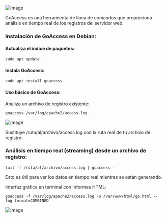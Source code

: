 
![image](https://github.com/Scosrom/Implantacion_web/assets/114906778/051bc2b1-bb32-46b8-877c-0c412f84cad9)

GoAccess es una herramienta de línea de comandos que proporciona análisis en tiempo real de los registros del servidor web. 

### Instalación de GoAccess en Debian:

#### Actualiza el índice de paquetes:

```
sudo apt update
```

#### Instala GoAccess:

```
sudo apt install goaccess
```

#### Uso básico de GoAccess:

Analiza un archivo de registro existente:

```
goaccess /var/log/apache2/access.log
```
![image](https://github.com/Scosrom/Implantacion_web/assets/114906778/8566b42c-273b-4514-b001-d6fc575ead95)


Sustituye /ruta/al/archivo/access.log con la ruta real de tu archivo de registro.

### Análisis en tiempo real (streaming) desde un archivo de registro:

```
tail -f /ruta/al/archivo/access.log | goaccess -
```

Esto es útil para ver los datos en tiempo real mientras se están generando.

Interfaz gráfica en terminal con informes HTML:

```
goaccess -f /var/log/apache2/access.log -o /var/www/html/go.html --log-format=COMBINED
```

![image](https://github.com/Scosrom/Implantacion_web/assets/114906778/3d723cc9-251f-4e65-8812-74227fcfd093)
